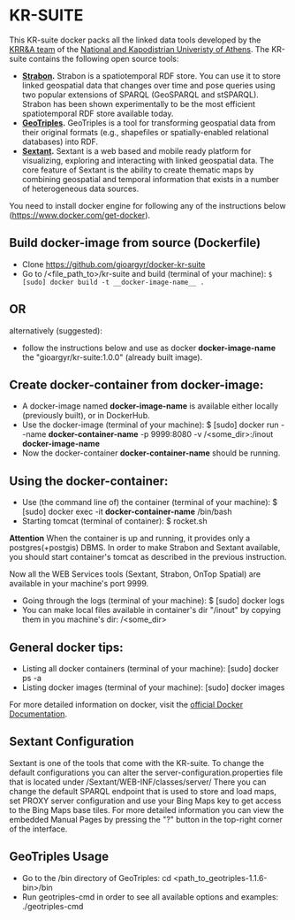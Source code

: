 # KR-SUITE
This KR-suite docker packs all the linked data tools developed by the [KRR&A team](http://kr.di.uoa.gr/) of the [National and Kapodistrian Univeristy of Athens](http://www.di.uoa.gr/). The KR-suite contains the following open source tools:
* __[Strabon](http://strabon.di.uoa.gr/).__ Strabon is a spatiotemporal RDF store. You can use it to store linked geospatial data that changes over time and pose queries using two popular extensions of SPARQL (GeoSPARQL and stSPARQL). Strabon has been shown experimentally to be the most efficient spatiotemporal RDF store available today.
* __[GeoTriples](http://geotriples.di.uoa.gr/).__ GeoTriples is a tool for transforming geospatial data from their original formats (e.g., shapefiles or spatially-enabled relational databases) into RDF.
* __[Sextant](http://sextant.di.uoa.gr/).__ Sextant is a web based and mobile ready platform for visualizing, exploring and interacting with linked geospatial data. The core feature of Sextant is the ability to create thematic maps by combining geospatial and temporal information that exists in a number of heterogeneous data sources.

You need to install docker engine for following any of the instructions below (https://www.docker.com/get-docker).

## Build docker-image from source (Dockerfile)
* Clone https://github.com/gioargyr/docker-kr-suite
* Go to /<file_path_to>/kr-suite and build (terminal of your machine): `$ [sudo] docker build -t __docker-image-name__ . `

## OR
alternatively (suggested):
* follow the instructions below and use as docker __docker-image-name__ the "gioargyr/kr-suite:1.0.0" (already built image).

## Create docker-container from docker-image:
* A docker-image named __docker-image-name__ is available either locally (previously built), or in DockerHub.
* Use the docker-image (terminal of your machine): $ [sudo] docker run --name __docker-container-name__ -p 9999:8080 -v /<some_dir>:/inout __docker-image-name__
* Now the docker-container __docker-container-name__  should be running.

## Using the docker-container:
* Use (the command line of) the container (terminal of your machine): $ [sudo] docker exec -it __docker-container-name__  /bin/bash
* Starting tomcat (terminal of container): $ rocket.sh

**Attention**  When the container is up and running, it provides only a postgres(+postgis) DBMS. In order to make Strabon and Sextant available,
you should start container's tomcat as described in the previous instruction.

Now all the WEB Services tools (Sextant, Strabon, OnTop Spatial) are available in your machine's port 9999.

* Going through the logs (terminal of your machine): $ [sudo] docker logs <docker-container-name>
* You can make local files available in container's dir "/inout" by copying them in you machine's dir: /<some_dir>

## General docker tips:
* Listing all docker containers (terminal of your machine): [sudo] docker ps -a 
* Listing docker images (terminal of your machine): [sudo] docker images

For more detailed information on docker, visit the [official Docker Documentation](https://docs.docker.com/).

## Sextant Configuration
Sextant is one of the tools that come with the KR-suite. To change the default configurations you can alter the server-configuration.properties file that is located under /Sextant/WEB-INF/classes/server/
There you can change the default SPARQL endpoint that is used to store and load maps, set PROXY server configuration and use your Bing Maps key to get access to the Bing Maps base tiles. For more detailed information you can view the embedded Manual Pages by pressing the "?" button in the top-right corner of the interface.

## GeoTriples Usage
* Go to the /bin directory of GeoTriples: cd <path_to_geotriples-1.1.6-bin>/bin
* Run geotriples-cmd in order to see all available options and examples: ./geotriples-cmd